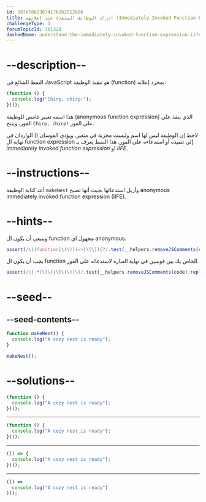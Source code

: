 ```yaml
---
id: 587d7db2367417b2b2512b8b
title: أدراك الوظائف المنفذة عند إعلانهم (Immediately Invoked Function Expression (IIFE))
challengeType: 1
forumTopicId: 301328
dashedName: understand-the-immediately-invoked-function-expression-iife
---
```


# --description--

النمط الشائع في JavaScript هو تنفيذ الوظيفة (function) بمجرد إعلانه:

```js
(function () {
  console.log("Chirp, chirp!");
})();
```

هذا اسمه تعبير غامض للوظيفة (anonymous function expression) الذي ينفذ على الفور، وينتج `Chirp, chirp!` على الفور.

لاحظ إن الوظيفة ليس لها اسم وليست مخزنة في متغير. ويؤدي القوسان () الواردان في نهاية ال function expression إلى تنفيذه أو استدعاءه على الفور. هذا النمط يعرف بـ <dfn>immediately invoked function expression</dfn> او <dfn>IIFE</dfn>.

# --instructions--

أعد كتابة الوظيفة `makeNest` وأزيل استدعائها بحيث أنها تصبح anonymous immediately invoked function expression (IIFE).

# --hints--

وينبغي أن يكون ال function مجهول اي anonymous.

```js
assert(/\((function|\(\))(=>|\(\)){?/.test(__helpers.removeJSComments(code).replace(/\s/g, '')));
```

يجب أن يكون ال function الخاص بك بين قوسين في نهاية العبارة لاستدعائه على الفور.

```js
assert(/\(.*(\)\(|\}\(\))\)/.test(__helpers.removeJSComments(code).replace(/[\s;]/g, '')));
```

# --seed--

## --seed-contents--

```js
function makeNest() {
  console.log("A cozy nest is ready");
}

makeNest();
```

# --solutions--

```js
(function () {
  console.log("A cozy nest is ready");
})();
```

---

```js
(function () {
  console.log("A cozy nest is ready");
}());
```

---

```js
(() => {
  console.log("A cozy nest is ready");
})();
```

---

```js
(() =>
  console.log("A cozy nest is ready")
)();
```
